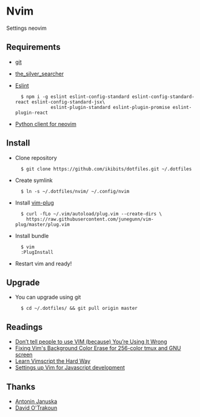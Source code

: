 Nvim
======
Settings neovim

## Requirements

* [git](https://git-scm.com/)

* [the\_silver\_searcher](https://github.com/ggreer/the_silver_searcher)

* [Eslint](http://eslint.org/)

        $ npm i -g eslint eslint-config-standard eslint-config-standard-react eslint-config-standard-jsx\
                   eslint-plugin-standard eslint-plugin-promise eslint-plugin-react

* [Python client for neovim](https://github.com/neovim/python-client)

## Install

* Clone repository

        $ git clone https://github.com/ikibits/dotfiles.git ~/.dotfiles

* Create symlink

        $ ln -s ~/.dotfiles/nvim/ ~/.config/nvim

* Install [vim-plug](https://github.com/junegunn/vim-plug)

        $ curl -fLo ~/.vim/autoload/plug.vim --create-dirs \
          https://raw.githubusercontent.com/junegunn/vim-plug/master/plug.vim

* Install bundle

        $ vim
        :PlugInstall

* Restart vim and ready!

## Upgrade

* You can upgrade using git

        $ cd ~/.dotfiles/ && git pull origin master

## Readings

* [Don’t tell people to use VIM (because) You’re Using It Wrong](http://antjanus.com/blog/thoughts-and-opinions/use-vim/)
* [Fixing Vim's Background Color Erase for 256-color tmux and GNU screen](http://sunaku.github.io/vim-256color-bce.html)
* [Learn Vimscript the Hard Way](http://learnvimscriptthehardway.stevelosh.com/)
* [Settings up Vim for Javascript development](https://davidosomething.com/blog/vim-for-javascript/)

## Thanks
* [Antonin Januska](https://github.com/AntJanus/my-dotfiles)
* [David O'Trakoun](https://github.com/davidosomething/dotfiles/tree/master/vim)
